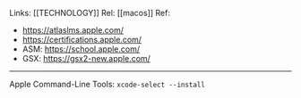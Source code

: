 Links: [[TECHNOLOGY]]
Rel: [[macos]]
Ref: 
- https://atlaslms.apple.com/  
- https://certifications.apple.com/  
- ASM: https://school.apple.com/
- GSX: https://gsx2-new.apple.com/  

--- 

Apple Command-Line Tools:
```xcode-select --install```